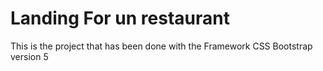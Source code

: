 

# Landing For un restaurant 

This is the project that has been done with the Framework CSS Bootstrap version 5 
